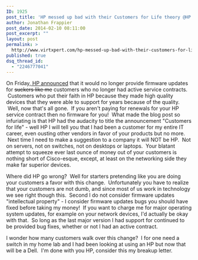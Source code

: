 ```yaml
---
ID: 1925
post_title: 'HP messed up bad with their Customers for Life theory @HP #NewDellCustomer'
author: Jonathan Frappier
post_date: 2014-02-10 08:11:00
post_excerpt: ""
layout: post
permalink: >
  http://www.virtxpert.com/hp-messed-up-bad-with-their-customers-for-life-theory/
published: true
dsq_thread_id:
  - "2246777041"
---
```

On Friday,<a href="http://h30507.www3.hp.com/t5/Technical-Support-Services-Blog/Customers-for-life/ba-p/154423#.UvepYRBdWWY" target="_blank"> HP announced</a> that it would no longer provide firmware updates for <del>suckers like me</del> customers who no longer had active service contracts.  Customers who put their faith in HP because they made high quality devices that they were able to support for years because of the quality.  Well, now that's all gone.  If you aren't paying for renewals for your HP service contract then no firmware for you!  What made the blog post so infuriating is that HP had the audacity to title the announcement "Customers for life" - well HP I will tell you that I had been a customer for my entire IT career, even ousting other vendors in favor of your products but no more.  Next time I need to make a suggestion to a company it will NOT be HP.  Not on servers, not on switches, not on desktops or laptops.  Your blatant attempt to squeeze ever last ounce of money out of your customers is nothing short of Cisco-esque, except, at least on the networking side they make far superior devices.

Where did HP go wrong?  Well for starters pretending like you are doing your customers a favor with this change.  Unfortunately you have to realize that your customers are not dumb, and since most of us work in technology we see right though this.  Second I do not consider firmware updates "intellectual property" - I consider firmware updates bugs you should have fixed before taking my money!  If you want to charge me for major operating system updates, for example on your network devices, I'd actually be okay with that.  So long as the last major version I had support for continued to be provided bug fixes, whether or not I had an active contract.

I wonder how many customers walk over this change?  I for one need a switch in my home lab and I had been looking at using an HP but now that will be a Dell.  I'm done with you HP, consider this my breakup letter.